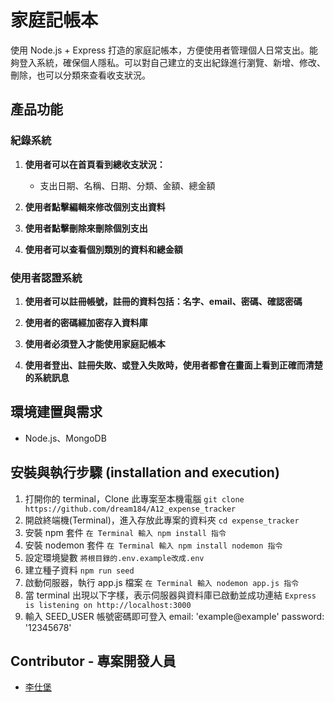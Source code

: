 # 家庭記帳本
使用 Node.js + Express 打造的家庭記帳本，方便使用者管理個人日常支出。能夠登入系統，確保個人隱私。可以對自己建立的支出紀錄進行瀏覽、新增、修改、刪除，也可以分類來查看收支狀況。

## 產品功能
### 紀錄系統
1. **使用者可以在首頁看到總收支狀況：**
    - 支出日期、名稱、日期、分類、金額、總金額
2. **使用者點擊編輯來修改個別支出資料**

3. **使用者點擊刪除來刪除個別支出**

4. **使用者可以查看個別類別的資料和總金額**

### 使用者認證系統
1. **使用者可以註冊帳號，註冊的資料包括：名字、email、密碼、確認密碼**

2. **使用者的密碼經加密存入資料庫**

3. **使用者必須登入才能使用家庭記帳本**

5. **使用者登出、註冊失敗、或登入失敗時，使用者都會在畫面上看到正確而清楚的系統訊息**

## 環境建置與需求
*   Node.js、MongoDB

## 安裝與執行步驟 (installation and execution)
1. 打開你的 terminal，Clone 此專案至本機電腦
`git clone https://github.com/dream184/A12_expense_tracker`
2. 開啟終端機(Terminal)，進入存放此專案的資料夾
`cd expense_tracker`
3. 安裝 npm 套件
`在 Terminal 輸入 npm install 指令`
4. 安裝 nodemon 套件
`在 Terminal 輸入 npm install nodemon 指令`
5. 設定環境變數
`將根目錄的.env.example改成.env`
6. 建立種子資料
`npm run seed`
7. 啟動伺服器，執行 app.js 檔案
`在 Terminal 輸入 nodemon app.js 指令`
8. 當 terminal 出現以下字樣，表示伺服器與資料庫已啟動並成功連結
`Express is listening on http://localhost:3000`
9. 輸入 SEED_USER 帳號密碼即可登入
    email: 'example@example'
    password: '12345678'

## Contributor - 專案開發人員
* [李仕堡](https://github.com/dream184)
